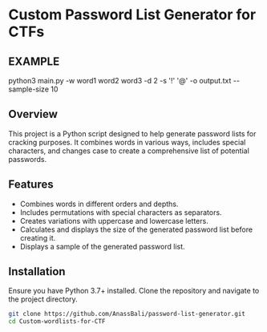 # Custom Password List Generator for CTFs

## EXAMPLE
python3 main.py -w word1 word2 word3 -d 2 -s '!' '@' -o output.txt --sample-size 10

## Overview

This project is a Python script designed to help generate password lists for cracking purposes. It combines words in various ways, includes special characters, and changes case to create a comprehensive list of potential passwords.

## Features

- Combines words in different orders and depths.
- Includes permutations with special characters as separators.
- Creates variations with uppercase and lowercase letters.
- Calculates and displays the size of the generated password list before creating it.
- Displays a sample of the generated password list.

## Installation

Ensure you have Python 3.7+ installed. Clone the repository and navigate to the project directory.

```sh
git clone https://github.com/AnassBali/password-list-generator.git
cd Custom-wordlists-for-CTF
